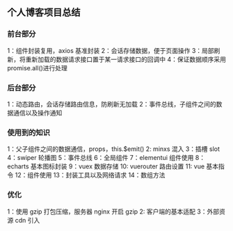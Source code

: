 ## 个人博客项目总结

### 前台部分

1：组件封装复用，axios 基准封装
2：会话存储数据，便于页面操作
3：局部刷新，将重新加载的数据请求接口置于某一请求接口的回调中
4：保证数据顺序采用 promise.all()进行处理

### 后台部分

1：动态路由，会话存储路由信息，防刷新无加载
2：事件总线，子组件之间的数据通信以及操作通知

### 使用到的知识

1：父子组件之间的数据通信，props，this.$emit()
2: minxs 混入
3：插槽 slot
4：swiper 轮播图
5：事件总线
6：全局组件
7：elementui 组件使用
8：echarts 基本图标封装
9：vuex 数据存储
10: vuerouter 路由设置
11: vue 基本指令
12：组件使用
13：封装工具以及网络请求
14：数组方法

### 优化

1：使用 gzip 打包压缩，服务器 nginx 开启 gzip
2: 客户端的基本适配
3：外部资源 cdn 引入
